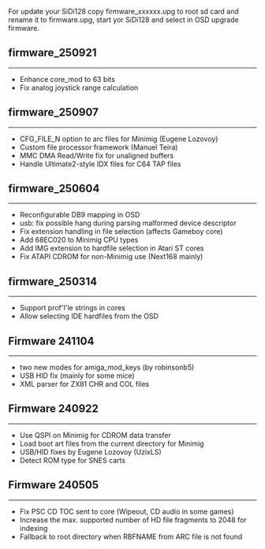 For update your SiDi128 copy firmware_xxxxxx.upg to root sd card and rename it to firmware.upg, start yor SiDi128 and select in OSD upgrade firmware.

## firmware_250921
------------------
- Enhance core_mod to 63 bits
- Fix analog joystick range calculation

## firmware_250907
------------------
- CFG_FILE_N option to arc files for Minimig (Eugene Lozovoy)
- Custom file processor framework (Manuel Teira)
- MMC DMA Read/Write fix for unaligned buffers
- Handle Ultimate2-style IDX files for C64 TAP files

## firmware_250604
------------------
- Reconfigurable DB9 mapping in OSD
- usb: fix possible hang during parsing malformed device descriptor
- Fix extension handling in file selection (affects Gameboy core)
- Add 68EC020 to Minimig CPU types
- Add IMG extension to hardfile selection in Atari ST cores
- Fix ATAPI CDROM for non-Minimig use (Next168 mainly)

## firmware_250314
------------------
- Support prof'I'le strings in cores
- Allow selecting IDE hardfiles from the OSD

## Firmware 241104
------------------
- two new modes for amiga_mod_keys (by robinsonb5)
- USB HID fix (mainly for some mice)
- XML parser for ZX81 CHR and COL files

## Firmware 240922
------------------
- Use QSPI on Minimig for CDROM data transfer
- Load boot art files from the current directory for Minimig
- USB/HID fixes by Eugene Lozovoy (UzixLS)
- Detect ROM type for SNES carts

## Firmware 240505
------------------
- Fix PSC CD TOC sent to core (Wipeout, CD audio in some games)
- Increase the max. supported number of HD file fragments to 2048 for indexing
- Fallback to root directory when RBFNAME from ARC file is not found
